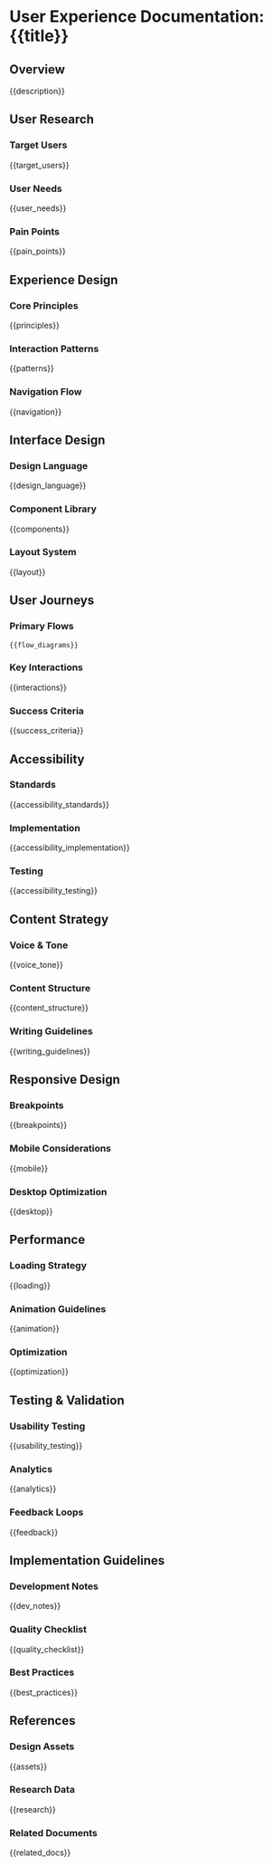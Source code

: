 # User Experience Documentation: {{title}}

## Overview

{{description}}

## User Research

### Target Users
{{target_users}}

### User Needs
{{user_needs}}

### Pain Points
{{pain_points}}

## Experience Design

### Core Principles
{{principles}}

### Interaction Patterns
{{patterns}}

### Navigation Flow
{{navigation}}

## Interface Design

### Design Language
{{design_language}}

### Component Library
{{components}}

### Layout System
{{layout}}

## User Journeys

### Primary Flows
```mermaid
{{flow_diagrams}}
```

### Key Interactions
{{interactions}}

### Success Criteria
{{success_criteria}}

## Accessibility

### Standards
{{accessibility_standards}}

### Implementation
{{accessibility_implementation}}

### Testing
{{accessibility_testing}}

## Content Strategy

### Voice & Tone
{{voice_tone}}

### Content Structure
{{content_structure}}

### Writing Guidelines
{{writing_guidelines}}

## Responsive Design

### Breakpoints
{{breakpoints}}

### Mobile Considerations
{{mobile}}

### Desktop Optimization
{{desktop}}

## Performance

### Loading Strategy
{{loading}}

### Animation Guidelines
{{animation}}

### Optimization
{{optimization}}

## Testing & Validation

### Usability Testing
{{usability_testing}}

### Analytics
{{analytics}}

### Feedback Loops
{{feedback}}

## Implementation Guidelines

### Development Notes
{{dev_notes}}

### Quality Checklist
{{quality_checklist}}

### Best Practices
{{best_practices}}

## References

### Design Assets
{{assets}}

### Research Data
{{research}}

### Related Documents
{{related_docs}} 